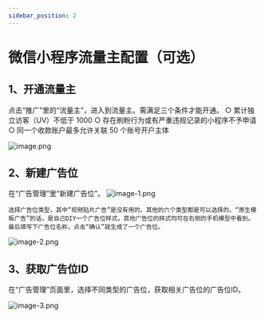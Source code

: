```yaml
---
sidebar_position: 2
---
```


# 微信小程序流量主配置（可选）

## 1、开通流量主

点击“推广”里的“流量主”，进入到流量主。需满足三个条件才能开通。
○
累计独立访客（UV）不低于 1000
○
存在刷粉行为或有严重违规记录的小程序不予申请
○
同一个收款账户最多允许关联 50 个账号开户主体

![image.png](/img/icecms/202301/1736bd9ac2088ac1.png "image.png")


## 2、新建广告位

在“广告管理”里“新建广告位”。
![image-1.png](/img/icecms/202301/1736bd9c2adcd866.png "image-1.png")

	选择广告位类型，其中“视频贴片广告”是没有用的，其他的六个类型都是可以选择的。“原生模板广告”的话，是自己DIY一个广告位样式。其他广告位的样式均可在右侧的手机模型中看到。
	最后填写下广告位名称，点击“确认”就生成了一个广告位。
![image-2.png](/img/icecms/202301/1736bd9d90360bb7.png "image-2.png")


## 3、获取广告位ID

在“广告管理”页面里，选择不同类型的广告位，获取相关广告位的广告位ID。

![image-3.png](/img/icecms/202301/1736bd9f33dc3ea1.png "image-3.png")